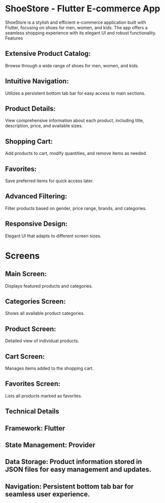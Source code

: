 # ShoeStore - Flutter E-commerce App

ShoeStore is a stylish and efficient e-commerce application built with Flutter, focusing on shoes for men, women, and kids. The app offers a seamless shopping experience with its elegant UI and robust functionality.
Features

## Extensive Product Catalog: 
  Browse through a wide range of shoes for men, women, and kids.
## Intuitive Navigation: 
  Utilizes a persistent bottom tab bar for easy access to main sections.
## Product Details: 
  View comprehensive information about each product, including title, description, price, and available sizes.
## Shopping Cart: 
  Add products to cart, modify quantities, and remove items as needed.
## Favorites: 
  Save preferred items for quick access later.
## Advanced Filtering: 
  Filter products based on gender, price range, brands, and categories.
## Responsive Design: 
Elegant UI that adapts to different screen sizes.

# Screens

## Main Screen:
  Displays featured products and categories.
## Categories Screen:
  Shows all available product categories.
## Product Screen:
  Detailed view of individual products.
## Cart Screen:
  Manages items added to the shopping cart.
## Favorites Screen:
  Lists all products marked as favorites.

## Technical Details

## Framework: Flutter
## State Management: Provider
## Data Storage: Product information stored in JSON files for easy management and updates.
## Navigation: Persistent bottom tab bar for seamless user experience.
